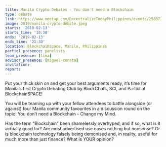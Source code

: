 ```yaml
---
title: Manila Crypto Debates - You don't need a Blockchain
type: debate
link: https://www.meetup.com/DecentralizeTodayPhilippines/events/258372064/
image: 2019/manila-crypto-debate.jpeg
starts: '2019-02-13'
starts_time: '18:30'
ends: '2019-02-13'
ends_time: '21:30'
location: BlockchainSpace, Manila, Philippines
particl_presence: panelists
team_presence: [lina]
advisor_presence: [miguel-cuneta]
invitation:
report:
---
```


Put your thick skin on and get your best arguments ready, it’s time for Manila’s first Crypto Debating Club by BlockChats, SCI, and Particl at BlockchainSPACE!

You will be teaming up with your fellow attendees to battle alongside (or against) four Manila community favourites in a discussion round on the topic:
You don’t need a Blockchain – Change my Mind.

Has the term “Blockchain” been shamelessly overhyped, and if so, what is it actually good for? Are most advertised use cases nothing but nonsense? Or is blockchain technology falsely being demonised and, in reality, useful for much more than just finance? What is YOUR opinion?